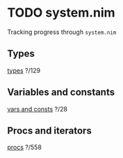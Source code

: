 # TODO system.nim

Tracking progress through `system.nim`

## Types
[types](TODO/types.md) ?/129

## Variables and constants
[vars and consts](TODO/vars.md) ?/28

## Procs and iterators
[procs](TODO/procs.md) ?/558